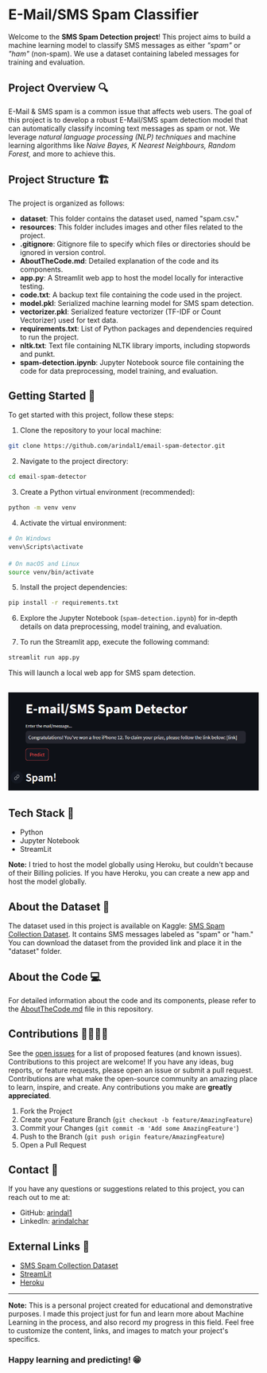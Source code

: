 # E-Mail/SMS Spam Classifier

Welcome to the **SMS Spam Detection project**! This project aims to build a machine learning model to classify SMS messages as either *"spam"* or *"ham"* (non-spam). We use a dataset containing labeled messages for training and evaluation.

## Project Overview 🔍

E-Mail & SMS spam is a common issue that affects web users. The goal of this project is to develop a robust E-Mail/SMS spam detection model that can automatically classify incoming text messages as spam or not. We leverage *natural language processing (NLP) techniques* and machine learning algorithms like *Naive Bayes, K Nearest Neighbours, Random Forest,* and more to achieve this.

## Project Structure 🏗️

The project is organized as follows:

- **dataset**: This folder contains the dataset used, named "spam.csv."
- **resources**: This folder includes images and other files related to the project.
- **.gitignore**: Gitignore file to specify which files or directories should be ignored in version control.
- **AboutTheCode.md**: Detailed explanation of the code and its components.
- **app.py**: A Streamlit web app to host the model locally for interactive testing.
- **code.txt**: A backup text file containing the code used in the project.
- **model.pkl**: Serialized machine learning model for SMS spam detection.
- **vectorizer.pkl**: Serialized feature vectorizer (TF-IDF or Count Vectorizer) used for text data.
- **requirements.txt**: List of Python packages and dependencies required to run the project.
- **nltk.txt**: Text file containing NLTK library imports, including stopwords and punkt.
- **spam-detection.ipynb**: Jupyter Notebook source file containing the code for data preprocessing, model training, and evaluation.

## Getting Started 🛫

To get started with this project, follow these steps:

1. Clone the repository to your local machine:

```bash
git clone https://github.com/arindal1/email-spam-detector.git
```

2. Navigate to the project directory:

```bash
cd email-spam-detector
```

3. Create a Python virtual environment (recommended):

```bash
python -m venv venv
```

4. Activate the virtual environment:

```bash
# On Windows
venv\Scripts\activate

# On macOS and Linux
source venv/bin/activate
```

5. Install the project dependencies:

```bash
pip install -r requirements.txt
```

6. Explore the Jupyter Notebook (`spam-detection.ipynb`) for in-depth details on data preprocessing, model training, and evaluation.

7. To run the Streamlit app, execute the following command:

```bash
streamlit run app.py
```

This will launch a local web app for SMS spam detection.
<br>
<br>

![Project Preview](./resources/1.png)

## Tech Stack 🔧

- Python
- Jupyter Notebook
- StreamLit

**Note:** I tried to host the model globally using Heroku, but couldn't because of their Billing policies. If you have Heroku, you can create a new app and host the model globally.

## About the Dataset 💾

The dataset used in this project is available on Kaggle: [SMS Spam Collection Dataset](https://www.kaggle.com/datasets/uciml/sms-spam-collection-dataset). It contains SMS messages labeled as "spam" or "ham." You can download the dataset from the provided link and place it in the "dataset" folder.

## About the Code 💻

For detailed information about the code and its components, please refer to the [AboutTheCode.md](./AboutTheCode.md) file in this repository.

## Contributions 🫱🏼‍🫲🏽

See the [open issues](https://github.com/arindal1/Dogs-Vs-Cats-Classifier/issues) for a list of proposed features (and known issues). <br>
Contributions to this project are welcome! If you have any ideas, bug reports, or feature requests, please open an issue or submit a pull request. Contributions are what make the open-source community an amazing place to learn, inspire, and create. Any contributions you make are **greatly appreciated**.

1. Fork the Project
2. Create your Feature Branch (`git checkout -b feature/AmazingFeature`)
3. Commit your Changes (`git commit -m 'Add some AmazingFeature'`)
4. Push to the Branch (`git push origin feature/AmazingFeature`)
5. Open a Pull Request

## Contact 📱

If you have any questions or suggestions related to this project, you can reach out to me at:

- GitHub: [arindal1](https://github.com/arindal1)
- LinkedIn: [arindalchar](https://www.linkedin.com/arindalchar/)

## External Links 🔗

- [SMS Spam Collection Dataset](https://www.kaggle.com/datasets/uciml/sms-spam-collection-dataset)
- [StreamLit](https://docs.streamlit.io/)
- [Heroku](https://dashboard.heroku.com/apps)

---

**Note:** This is a personal project created for educational and demonstrative purposes. I made this project just for fun and learn more about Machine Learning in the process, and also record my progress in this field. Feel free to customize the content, links, and images to match your project's specifics.

### Happy learning and predicting! 😁
